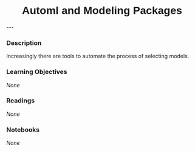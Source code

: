<h1  style="font-family:  Verdana,  Geneva,  sans-serif;  text-align:center">Automl  and  Modeling  Packages</h1> 
--- 
 
###  Description 
Increasingly  there  are  tools  to  automate  the  process  of  selecting  models.   
 
###  Learning  Objectives 
*None* 
 
###  Readings 
*None* 
 
###  Notebooks 
*None*
